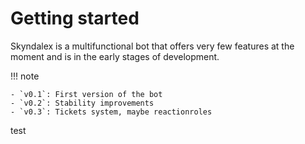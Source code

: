 # Getting started

Skyndalex is a multifunctional bot that offers very few features at the moment and is in the early stages of development.

!!! note

    - `v0.1`: First version of the bot
    - `v0.2`: Stability improvements
    - `v0.3`: Tickets system, maybe reactionroles
test